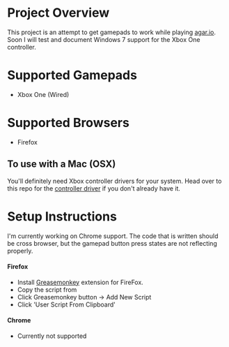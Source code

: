 # Project Overview
This project is an attempt to get gamepads to work while playing [agar.io].  Soon I will test and document Windows 7 support for the Xbox One controller.

# Supported Gamepads
- Xbox One (Wired)

# Supported Browsers
- Firefox

## To use with a Mac (OSX)
You'll definitely need Xbox controller drivers for your system.  Head over to this repo for the [controller driver] if you don't already have it.

# Setup Instructions
I'm currently working on Chrome support.  The code that is written should be cross browser, but the gamepad button press states are not reflecting properly.

#### Firefox
- Install [Greasemonkey] extension for FireFox.
- Copy the script from 
- Click Greasemonkey button -> Add New Script
- Click 'User Script From Clipboard'

#### Chrome
- Currently not supported

[agar.io]: http://agar.io
[controller driver]: https://goo.gl/y2Iu0X
[Greasemonkey]: https://addons.mozilla.org/en-us/firefox/addon/greasemonkey/
